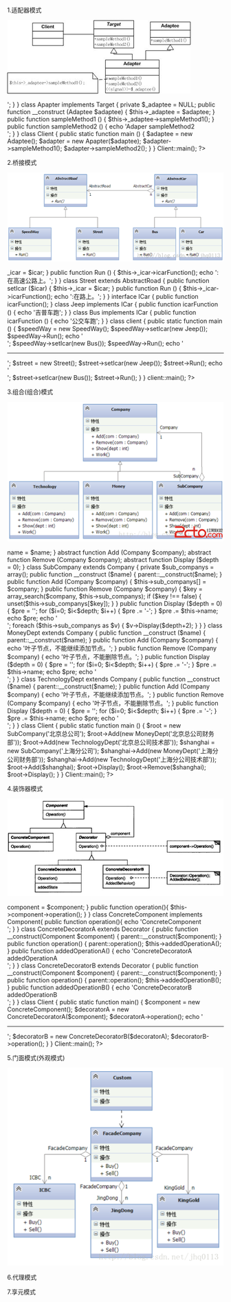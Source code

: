 1.适配器模式

![image](https://github.com/loveprolife/IMG/blob/master/shipeiqi.gif)

<?php

interface Target {
	public function sampleMethod1 ();
	public function sampleMethod2 ();
}

class Adaptee {
	public function sampleMethod1 () {
		echo 'Adaper sampleMethod1<br/>';
	}
}

class Apapter implements Target {
	private $_adaptee = NULL;

	public function __construct (Adaptee $adaptee) {
		$this->_adaptee = $adaptee;
	}

	public function sampleMethod1 () {
		$this->_adaptee->sampleMethod1();
	}

	public function sampleMethod2 () {
		echo 'Adaper sampleMethod2<br/>';
	}
}

class Client {
	public static function main () {
		$adaptee = new Adaptee();
		
		$adapter = new Apapter($adaptee);
		$adapter->sampleMethod1();
		$adapter->sampleMethod2();
	}
}

Client::main();
?>






2.桥接模式

![image](https://github.com/loveprolife/IMG/blob/master/qiaojiemoshi.png)

<?php

abstract class AbstractRoad {
	private $_icar;
	public function setIcar($icar){}
	public function Run(){}
}

class SpeedWay extends AbstractRoad {
	public function setIcar ($icar) {
		$this->_icar = $icar;
	}

	public function Run () {
		$this->_icar->icarFunction();
		echo ':在高速公路上。';
	}
}

class Street extends AbstractRoad {
	public function setIcar ($icar) {
		$this->_icar = $icar;
	}

	public function Run () {
		$this->_icar->icarFunction();
		echo ':在路上。';
	}
}

interface ICar {
	public function icarFunction();
}

class Jeep implements ICar {
	public function icarFunction () {
		echo '吉普车跑';
	}
}

class Bus implements ICar {
	public function icarFunction () {
		echo '公交车跑';
	}
}

class client {
	public static function main () {
		$speedWay = new SpeedWay();
		$speedWay->setIcar(new Jeep());
		$speedWay->Run();
		echo '<br/>';
		$speedWay->setIcar(new Bus());
		$speedWay->Run();

		echo '<hr/>';
		$street = new Street();
		$street->setIcar(new Jeep());
		$street->Run();
		echo '<br/>';
		$street->setIcar(new Bus());
		$street->Run();
	}
}

client::main();
?>





3.组合(组合)模式

![image](https://github.com/loveprolife/IMG/blob/master/composite.png)

<?php

abstract class Company {
	protected $name;

	protected function __construct ($name) {
		$this->name = $name;
	}

	abstract function Add (Company $company);

	abstract function Remove (Company $company);

	abstract function Display ($depth = 0);
}

class SubCompany extends Company {
	private $sub_companys = array();

	public function __construct ($name) {
		parent::__construct($name);
	}

	public function Add (Company $company) {
		$this->sub_companys[] = $company;
	}

	public function Remove (Company $company) {
		$key = array_search($company, $this->sub_companys);
		if ($key !== false) {
			unset($this->sub_companys[$key]);
		}
	}

	public function Display ($depth = 0) {
		$pre = '';
		for ($i=0; $i<$depth; $i++) {
			$pre .= '-';
		}
		$pre .= $this->name;
		echo $pre;
		echo '<br/>';

		foreach ($this->sub_companys as $v) {
			$v->Display($depth+2);
		}
	}
}

class MoneyDept extends Company {
	public function __construct ($name) {
		parent::__construct($name);
	}

	public function Add (Company $company) {
		echo '叶子节点，不能继续添加节点。';
	}

	public function Remove (Company $company) {
		echo '叶子节点，不能删除节点。';
	}

	public function Display ($depth = 0) {
		$pre = '';
		for ($i=0; $i<$depth; $i++) {
			$pre .= '-';
		}
		$pre .= $this->name;
		echo $pre;
		echo '<br/>';
	}
}

class TechnologyDept extends Company {
	public function __construct ($name) {
		parent::__construct($name);
	}

	public function Add (Company $company) {
		echo '叶子节点，不能继续添加节点。';
	}

	public function Remove (Company $company) {
		echo '叶子节点，不能删除节点。';
	}

	public function Display ($depth = 0) {
		$pre = '';
		for ($i=0; $i<$depth; $i++) {
			$pre .= '-';
		}
		$pre .= $this->name;
		echo $pre;
		echo '<br/>';
	}
}

class Client {
	public static function main () {
		$root = new SubCompany('北京总公司');
		$root->Add(new MoneyDept('北京总公司财务部'));
		$root->Add(new TechnologyDept('北京总公司技术部'));

		$shanghai = new SubCompany('上海分公司');
		$shanghai->Add(new MoneyDept('上海分公司财务部'));
		$shanghai->Add(new TechnologyDept('上海分公司技术部'));
		$root->Add($shanghai);

		$root->Display();
		
		$root->Remove($shanghai);

		$root->Display();
	}
}

Client::main();

?>



4.装饰器模式

![image](https://github.com/loveprolife/IMG/blob/master/decorator.jpg)

<?php
interface Component{
    public function operation();
}
 
abstract class Decorator implements Component{
    protected $component;
 
    public function __construct(Component $component){
        $this->component = $component;
    }
 
    public function operation(){
        $this->component->operation();
    }
}
 
class ConcreteComponent implements Component{
    public function operation(){
        echo 'ConcreteComponent<br/>';
    }
}

class ConcreteDecoratorA extends Decorator {
    public function __construct(Component $component) {
        parent::__construct($component);
 
    }
 
    public function operation() {
        parent::operation();
        $this->addedOperationA();
    }
 
    public function addedOperationA() {
        echo 'ConcreteDecoratorA addedOperationA<br/>';
    }
}
 
class ConcreteDecoratorB extends Decorator {
    public function __construct(Component $component) {
        parent::__construct($component);
 
    }
 
    public function operation() {
        parent::operation();
        $this->addedOperationB();
    }
 
    public function addedOperationB() {
        echo 'ConcreteDecoratorB addedOperationB<br/>';
    }
}

class Client {
    public static function main() {
		$component = new ConcreteComponent();

        $decoratorA = new ConcreteDecoratorA($component);
        $decoratorA->operation();
 
		echo '<hr/>';

        $decoratorB = new ConcreteDecoratorB($decoratorA);
        $decoratorB->operation();
    }
}

Client::main();
?>



5.门面模式(外观模式)

![image](https://github.com/loveprolife/IMG/blob/master/menmiaomoshi_waiguanmoshi.png)



6.代理模式

7.享元模式
